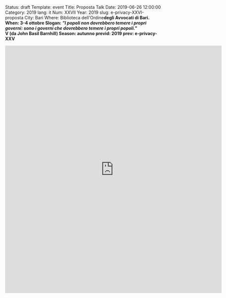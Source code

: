Status: draft
Template: event
Title: Proposta Talk
Date: 2019-06-26 12:00:00
Category: 2019
lang: it
Num: XXVII
Year: 2019
slug: e-privacy-XXVI-proposta
City: Bari
Where: Biblioteca dell'Ordine<b/>degli Avvocati di Bari.
When: 3-4 ottobre
Slogan: <i>"I popoli non dovrebbero temere i propri governi: sono i governi che dovrebbero temere i propri popoli."</i><br/><b>V (da John Basil Barnhill)</b>
Season: autunno
previd: 2019
prev: e-privacy-XXV


<iframe src="https://docs.google.com/forms/d/e/1FAIpQLSeHWsf7jjI_0c5zbRDK7padoMEYIz-ZmpRzBzQcGqrBlpjzNQ/viewform?embedded=true" width="700" height="800" frameborder="0" marginheight="0" marginwidth="0">Caricamento in corso...</iframe>
